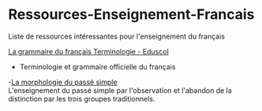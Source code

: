 # Ressources-Enseignement-Francais
Liste de ressources intéressantes pour l'enseignement du français

[La grammaire du français Terminologie - Eduscol 
]([url](https://eduscol.education.fr/document/1872/download))<br />
- Terminologie et grammaire officielle du français
  
-[La morphologie du passé simple](https://eduscol.education.fr/document/18127/download)<br />
L'enseignement du passé simple par l'observation et l'abandon de la distinction par les trois groupes traditionnels.

